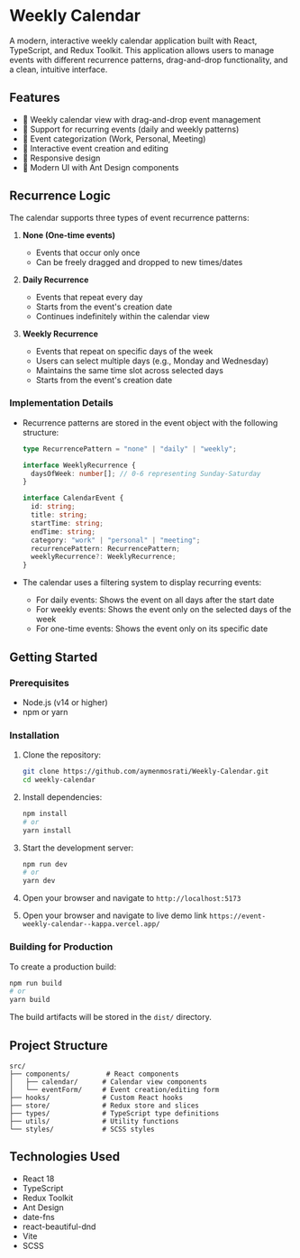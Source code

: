 # Weekly Calendar

A modern, interactive weekly calendar application built with React, TypeScript, and Redux Toolkit. This application allows users to manage events with different recurrence patterns, drag-and-drop functionality, and a clean, intuitive interface.

## Features

- 📅 Weekly calendar view with drag-and-drop event management
- 🔄 Support for recurring events (daily and weekly patterns)
- 🎨 Event categorization (Work, Personal, Meeting)
- 🎯 Interactive event creation and editing
- 📱 Responsive design
- 🎨 Modern UI with Ant Design components

## Recurrence Logic

The calendar supports three types of event recurrence patterns:

1. **None (One-time events)**

   - Events that occur only once
   - Can be freely dragged and dropped to new times/dates

2. **Daily Recurrence**

   - Events that repeat every day
   - Starts from the event's creation date
   - Continues indefinitely within the calendar view

3. **Weekly Recurrence**
   - Events that repeat on specific days of the week
   - Users can select multiple days (e.g., Monday and Wednesday)
   - Maintains the same time slot across selected days
   - Starts from the event's creation date

### Implementation Details

- Recurrence patterns are stored in the event object with the following structure:

  ```typescript
  type RecurrencePattern = "none" | "daily" | "weekly";

  interface WeeklyRecurrence {
    daysOfWeek: number[]; // 0-6 representing Sunday-Saturday
  }

  interface CalendarEvent {
    id: string;
    title: string;
    startTime: string;
    endTime: string;
    category: "work" | "personal" | "meeting";
    recurrencePattern: RecurrencePattern;
    weeklyRecurrence?: WeeklyRecurrence;
  }
  ```

- The calendar uses a filtering system to display recurring events:
  - For daily events: Shows the event on all days after the start date
  - For weekly events: Shows the event only on the selected days of the week
  - For one-time events: Shows the event only on its specific date

## Getting Started

### Prerequisites

- Node.js (v14 or higher)
- npm or yarn

### Installation

1. Clone the repository:

   ```bash
   git clone https://github.com/aymenmosrati/Weekly-Calendar.git
   cd weekly-calendar
   ```

2. Install dependencies:

   ```bash
   npm install
   # or
   yarn install
   ```

3. Start the development server:

   ```bash
   npm run dev
   # or
   yarn dev
   ```

4. Open your browser and navigate to `http://localhost:5173`

5. Open your browser and navigate to live demo link `https://event-weekly-calendar--kappa.vercel.app/`

### Building for Production

To create a production build:

```bash
npm run build
# or
yarn build
```

The build artifacts will be stored in the `dist/` directory.

## Project Structure

```
src/
├── components/         # React components
│   ├── calendar/      # Calendar view components
│   └── eventForm/     # Event creation/editing form
├── hooks/             # Custom React hooks
├── store/             # Redux store and slices
├── types/             # TypeScript type definitions
├── utils/             # Utility functions
└── styles/            # SCSS styles
```

## Technologies Used

- React 18
- TypeScript
- Redux Toolkit
- Ant Design
- date-fns
- react-beautiful-dnd
- Vite
- SCSS
